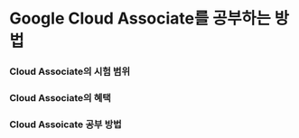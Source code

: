 # Google Cloud Associate를 공부하는 방법

### Cloud Associate의 시험 범위

### Cloud Associate의 혜택

### Cloud Assoicate 공부 방법

### 

